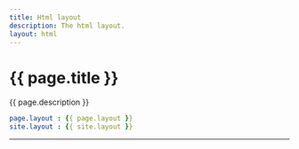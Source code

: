 ```yaml
---
title: Html layout
description: The html layout.
layout: html
---
```


# {{ page.title }}

{{ page.description }}

```yml
page.layout : {{ page.layout }}
site.layout : {{ site.layout }}
```

---